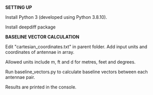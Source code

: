 **SETTING UP**

Install Python 3 (developed using Python 3.8.10).

Install deepdiff package



**BASELINE VECTOR CALCULATION**

Edit "cartesian_coordinates.txt" in parent folder. Add input units and coordinates of antennae in array.

Allowed units include m, ft and d for metres, feet and degrees.

Run baseline_vectors.py to calculate baseline vectors between each antennae pair.

Results are printed in the console.